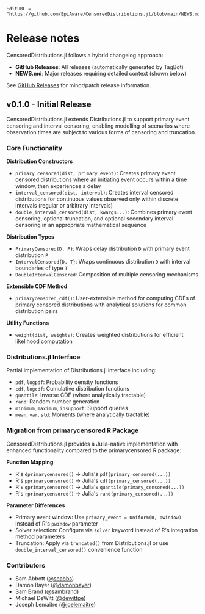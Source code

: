 ```@meta
EditURL = "https://github.com/EpiAware/CensoredDistributions.jl/blob/main/NEWS.md"
```

# Release notes

CensoredDistributions.jl follows a hybrid changelog approach:
- **GitHub Releases**: All releases (automatically generated by TagBot)
- **NEWS.md**: Major releases requiring detailed context (shown below)

See [GitHub Releases](https://github.com/EpiAware/CensoredDistributions.jl/releases) for minor/patch release information.

## v0.1.0 - Initial Release

CensoredDistributions.jl extends Distributions.jl to support primary event
censoring and interval censoring, enabling modelling of scenarios where
observation times are subject to various forms of censoring and truncation.

### Core Functionality

**Distribution Constructors**
- `primary_censored(dist, primary_event)`: Creates primary event censored
  distributions where an initiating event occurs within a time window, then
  experiences a delay
- `interval_censored(dist, interval)`: Creates interval censored distributions
  for continuous values observed only within discrete intervals (regular or
  arbitrary intervals)
- `double_interval_censored(dist; kwargs...)`: Combines primary event
  censoring, optional truncation, and optional secondary interval censoring
  in an appropriate mathematical sequence

**Distribution Types**
- `PrimaryCensored{D, P}`: Wraps delay distribution `D` with primary event
  distribution `P`
- `IntervalCensored{D, T}`: Wraps continuous distribution `D` with interval
  boundaries of type `T`
- `DoubleIntervalCensored`: Composition of multiple censoring mechanisms

**Extensible CDF Method**
- `primarycensored_cdf()`: User-extensible method for computing CDFs of
  primary censored distributions with analytical solutions for common
  distribution pairs

**Utility Functions**
- `weight(dist, weights)`: Creates weighted distributions for efficient
  likelihood computation

### Distributions.jl Interface

Partial implementation of Distributions.jl interface including:
- `pdf`, `logpdf`: Probability density functions
- `cdf`, `logcdf`: Cumulative distribution functions
- `quantile`: Inverse CDF (where analytically tractable)
- `rand`: Random number generation
- `minimum`, `maximum`, `insupport`: Support queries
- `mean`, `var`, `std`: Moments (where analytically tractable)

### Migration from primarycensored R Package

CensoredDistributions.jl provides a Julia-native implementation with enhanced
functionality compared to the primarycensored R package:

**Function Mapping**
- R's `dprimarycensored()` → Julia's `pdf(primary_censored(...))`
- R's `pprimarycensored()` → Julia's `cdf(primary_censored(...))`
- R's `qprimarycensored()` → Julia's `quantile(primary_censored(...))`
- R's `rprimarycensored()` → Julia's `rand(primary_censored(...))`

**Parameter Differences**
- Primary event window: Use `primary_event = Uniform(0, pwindow)` instead of
  R's `pwindow` parameter
- Solver selection: Configure via `solver` keyword instead of R's
  integration method parameters
- Truncation: Apply via `truncated()` from Distributions.jl or use
  `double_interval_censored()` convenience function


### Contributors

- Sam Abbott ([@seabbs](https://github.com/seabbs))
- Damon Bayer ([@damonbayer](https://github.com/damonbayer))
- Sam Brand ([@sambrand](https://github.com/sambrand))
- Michael DeWitt ([@dewittpe](https://github.com/dewittpe))
- Joseph Lemaitre ([@joelemaitre](https://github.com/joelemaitre))
